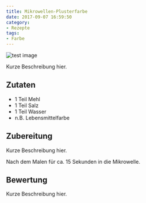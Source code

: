 ```yaml
---
title: Mikrowellen-Plusterfarbe
date: 2017-09-07 16:59:50
category:
- Rezepte
tags: 
- Farbe
---
```


![test image](/make-a-mess/images/test.jpg)

Kurze Beschreibung hier.

## Zutaten
- 1 Teil Mehl
- 1 Teil Salz
- 1 Teil Wasser
- n.B. Lebensmittelfarbe

## Zubereitung

Kurze Beschreibung hier.

Nach dem Malen für ca. 15 Sekunden in die Mikrowelle.

## Bewertung

Kurze Beschreibung hier.